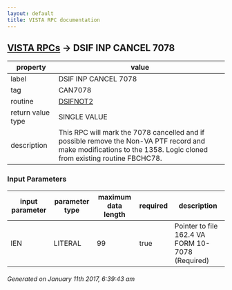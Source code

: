 ```yaml
---
layout: default
title: VISTA RPC documentation
---
```




## [VISTA RPCs](TableOfContent.md) &#8594; DSIF INP CANCEL 7078 

 property | value 
--- | --- 
 label | DSIF INP CANCEL 7078
 tag | CAN7078
 routine | [DSIFNOT2](http://code.osehra.org/dox/Routine_DSIFNOT2_source.html)
 return value type | SINGLE VALUE
 description | This RPC will mark the 7078 cancelled and if possible remove the Non-VA PTF record and make modifications to the 1358.  Logic cloned from existing routine FBCHC78.

### Input Parameters

| input parameter | parameter type | maximum data length | required | description | 
| --- | --- | --- | --- | --- | 
| IEN | LITERAL | 99 | true | Pointer to file 162.4 VA FORM 10-7078 (Required) | 




 ###### Generated on January 11th 2017, 6:39:43 am